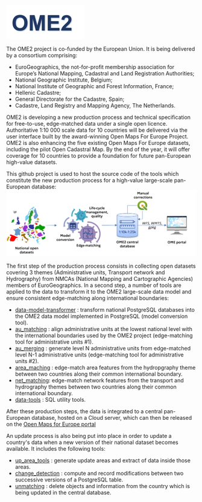 ![Logo](docs/images/logo_ome2.png)

The OME2 project is co-funded by the European Union. It is being delivered by a consortium comprising: 
* EuroGeographics, the not-for-profit membership association for Europe’s National Mapping, Cadastral and Land Registration Authorities;
* National Geographic Institute, Belgium;
* National Institute of Geographic and Forest Information, France;
* Hellenic Cadastre;
* General Directorate for the Cadastre, Spain;
* Cadastre, Land Registry and Mapping Agency, The Netherlands. 
 
OME2 is developing a new production process and technical specification for free-to-use, edge-matched data under a single open licence. Authoritative 1:10 000 scale data for 10 countries will be delivered via the user interface built by the award-winning Open Maps For Europe Project. OME2 is also enhancing the five existing Open Maps For Europe datasets, including the pilot Open Cadastral Map. By the end of the year, it will offer coverage for 10 countries to provide a foundation for future pan-European high-value datasets. 

This github project is used to host the source code of the tools which constitute the new production process for a high-value large-scale pan-European database:
![Process](docs/images/Process_nice_EN.png)

The first step of the production process consists in collecting open datasets covering 3 themes (Administrative units, Transport network and Hydrography) from NMCAs (National Mapping and Cartographic Agencies) members of EuroGeographics. In a second step, a number of tools are applied to the data to transform it to the OME2 large-scale data model and ensure consistent edge-matching along international boundaries:
* [data-model-transformer](https://github.com/openmapsforeurope2/data-model-transformer) : transform national PostgreSQL databases into the OME2 data model implemented in PostgreSQL (model conversion tool). 
* [au_matching](https://github.com/openmapsforeurope2/au_matching) : align administrative units at the lowest national level with the international boundaries used by the OME2 project (edge-matching tool for administrative units #1). 
* [au_merging](https://github.com/openmapsforeurope2/au_merging) : generate level N administrative units from edge-matched level N-1 administrative units (edge-matching tool for administrative units #2).
* [area_maching](https://github.com/openmapsforeurope2/area_matching) : edge-match area features from the hydropgraphy theme between two countries along their common international boundary. 
* [net_matching](https://github.com/openmapsforeurope2/net_matching): edge-match network features from the transport and hydrography themes between two countries along their common international boundary. 
* [data-tools](https://github.com/openmapsforeurope2/data-tools) : SQL utility tools. 

After these production steps, the data is integrated to a central pan-European database, hosted on a Cloud server, which can then be released on the [Open Maps for Europe portal](https://www.mapsforeurope.org/datasets/hvlsp)

An update process is also being put into place in order to update a country's data when a new version of their national dataset becomes available. It includes the following tools:
* [up_area_tools](https://github.com/openmapsforeurope2/up_area_tools) : generate update areas and extract of data inside those areas.
* [change_detection](https://github.com/openmapsforeurope2/change_detection) : compute and record modifications between two successive versions of a PostgreSQL table. 
* [unmatching](https://github.com/openmapsforeurope2/unmatching) : delete objects and information from the country which is being updated in the central database. 
